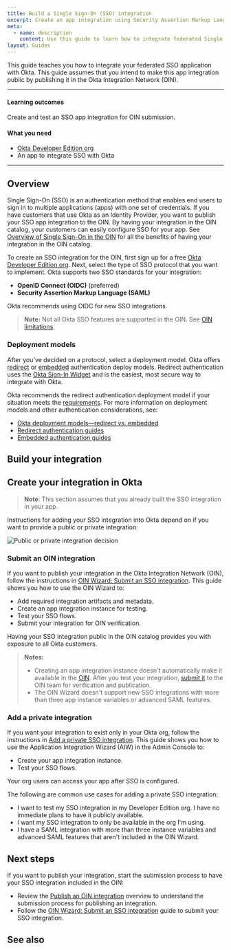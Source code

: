 ```yaml
---
title: Build a Single Sign-On (SSO) integration
excerpt: Create an app integration using Security Assertion Markup Language (SAML) or OpenID Connect (OIDC).
meta:
  - name: description
    content: Use this guide to learn how to integrate federated Single Sign-On with Okta for your app.
layout: Guides
---
```


This guide teaches you how to integrate your federated SSO application with Okta. This guide assumes that you intend to make this app integration public by publishing it in the Okta Integration Network (OIN).

---

#### Learning outcomes

Create and test an SSO app integration for OIN submission.

#### What you need

* [Okta Developer Edition org](https://developer.okta.com/signup/)
* An app to integrate SSO with Okta

---

## Overview

Single Sign-On (SSO) is an authentication method that enables end users to sign in to multiple applications (apps) with one set of credentials. If you have customers that use Okta as an Identity Provider, you want to publish your SSO app integration to the OIN. By having your integration in the OIN catalog, your customers can easily configure SSO for your app. See [Overview of Single Sign-On in the OIN](/docs/guides/oin-sso-overview) for all the benefits of having your integration in the OIN catalog.

To create an SSO integration for the OIN, first sign up for a free [Okta Developer Edition org](https://developer.okta.com/signup/). Next, select the type of SSO protocol that you want to implement. Okta supports two SSO standards for your integration:

* **OpenID Connect (OIDC)** (preferred)
* **Security Assertion Markup Language (SAML)**

Okta recommends using OIDC for new SSO integrations.

> **Note:** Not all Okta SSO features are supported in the OIN. See [OIN limitations](/docs/guides/submit-app-prereq/main/#oin-limitations).

### Deployment models

After you've decided on a protocol, select a deployment model. Okta offers [redirect](/docs/concepts/redirect-vs-embedded/#redirect-authentication) or [embedded](/docs/concepts/redirect-vs-embedded/#embedded-authentication) authentication deploy models. Redirect authentication uses the [Okta Sign-In Widget](https://github.com/okta/okta-signin-widget#okta-sign-in-widget) and is the easiest, most secure way to integrate with Okta.

Okta recommends the redirect authentication deployment model if your situation meets the [requirements](/docs/concepts/redirect-vs-embedded/#redirect-vs-embedded). For more information on deployment models and other authentication considerations, see:

* [Okta deployment models&mdash;redirect vs. embedded](/docs/concepts/redirect-vs-embedded/)
* [Redirect authentication guides](/docs/guides/redirect-authentication/)
* [Embedded authentication guides](/docs/guides/embedded-authentication/)

## Build your integration

<StackSnippet snippet="prep" />

## Create your integration in Okta

> **Note**: This section assumes that you already built the SSO integration in your app.

Instructions for adding your SSO integration into Okta depend on if you want to provide a public or private integration:

<div class="three-quarters">

![Public or private integration decision](/img/oin/publicOrPrivateIntegration.png)

</div>

<!--
Source link: https://www.figma.com/file/YH5Zhzp66kGCglrXQUag2E/%F0%9F%93%8A-Updated-Diagrams-for-Dev-Docs?type=design&node-id=4481-74679&mode=design&t=lnUeadtDVve0T0Nh-0
-->

### Submit an OIN integration

If you want to publish your integration in the Okta Integration Network (OIN), follow the instructions in [OIN Wizard: Submit an SSO integration](/docs/guides/submit-oin-app/). This guide shows you how to use the OIN Wizard to:

* Add required integration artifacts and metadata.
* Create an app integration instance for testing.
* Test your SSO flows.
* Submit your integration for OIN verification.

Having your SSO integration public in the OIN catalog provides you with exposure to all Okta customers.

> **Notes:**
> * Creating an app integration instance doesn't automatically make it available in the [OIN](https://www.okta.com/integrations/). After you test your integration, [submit it](/docs/guides/submit-oin-app/-/main/#submit-your-integration) to the OIN team for verification and publication.
> * The OIN Wizard doesn't support new SSO integrations with more than three app instance variables or advanced SAML features.

### Add a private integration

If you want your integration to exist only in your Okta org, follow the instructions in [Add a private SSO integration](/docs/guides/add-private-app/). This guide shows you how to use the Application Integration Wizard (AIW) in the Admin Console to:

* Create your app integration instance.
* Test your SSO flows.

Your org users can access your app after SSO is configured.

The following are common use cases for adding a private SSO integration:

* I want to test my SSO integration in my Developer Edition org. I have no immediate plans to have it publicly available.
* I want my SSO integration to only be available in the org I'm using.
* I have a SAML integration with more than three instance variables and advanced SAML features that aren't included in the OIN Wizard.

## Next steps

If you want to publish your integration, start the submission process to have your SSO integration included in the OIN:

* Review the [Publish an OIN integration](/docs/guides/submit-app-overview/) overview to understand the submission process for publishing an integration.
* Follow the [OIN Wizard: Submit an SSO integration](/docs/guides/submit-oin-app/) guide to submit your SSO integration.

## See also

<StackSnippet snippet="see-also" />
